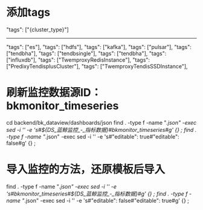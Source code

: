 # 添加tags

"tags": ["{cluster_type}"]
___________________________________
"tags": ["es"],
"tags": ["hdfs"],
"tags": ["kafka"],
"tags": ["pulsar"],
"tags": ["tendbha"],
"tags": ["tendbsingle"],
"tags": ["tendbha"],
"tags": ["influxdb"],
"tags": ["TwemproxyRedisInstance"],
"tags": ["PredixyTendisplusCluster"],
"tags": ["TwemproxyTendisSSDInstance"],

# 刷新监控数据源ID：bkmonitor_timeseries
cd backend/bk_dataview/dashboards/json
find . -type f -name "*.json" -exec sed -i '' -e 's#${DS_蓝鲸监控_-_指标数据}#bkmonitor_timeseries#g' {} \;
find . -type f -name "*.json" -exec sed -i '' -e 's#"editable": true#"editable": false#g' {} \;

# 导入监控的方法，还原模板后导入
find . -type f -name "*.json" -exec sed -i '' -e 's#bkmonitor_timeseries#${DS_蓝鲸监控_-_指标数据}#g' {} \;
find . -type f -name "*.json" -exec sed -i '' -e 's#"editable": false#"editable": true#g' {} \;